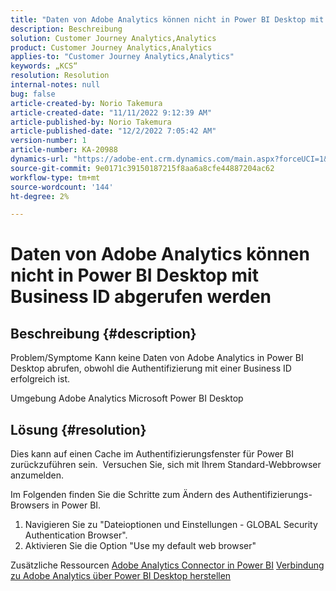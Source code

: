```yaml
---
title: "Daten von Adobe Analytics können nicht in Power BI Desktop mit Business ID abgerufen werden"
description: Beschreibung
solution: Customer Journey Analytics,Analytics
product: Customer Journey Analytics,Analytics
applies-to: "Customer Journey Analytics,Analytics"
keywords: „KCS“
resolution: Resolution
internal-notes: null
bug: false
article-created-by: Norio Takemura
article-created-date: "11/11/2022 9:12:39 AM"
article-published-by: Norio Takemura
article-published-date: "12/2/2022 7:05:42 AM"
version-number: 1
article-number: KA-20988
dynamics-url: "https://adobe-ent.crm.dynamics.com/main.aspx?forceUCI=1&pagetype=entityrecord&etn=knowledgearticle&id=53b0f3fb-a061-ed11-9561-6045bd0065f9"
source-git-commit: 9e0171c39150187215f8aa6a8cfe44887204ac62
workflow-type: tm+mt
source-wordcount: '144'
ht-degree: 2%

---
```


# Daten von Adobe Analytics können nicht in Power BI Desktop mit Business ID abgerufen werden

## Beschreibung {#description}


Problem/Symptome Kann keine Daten von Adobe Analytics in Power BI Desktop abrufen, obwohl die Authentifizierung mit einer Business ID erfolgreich ist.

Umgebung Adobe Analytics Microsoft Power BI Desktop


## Lösung {#resolution}


Dies kann auf einen Cache im Authentifizierungsfenster für Power BI zurückzuführen sein.  Versuchen Sie, sich mit Ihrem Standard-Webbrowser anzumelden.

Im Folgenden finden Sie die Schritte zum Ändern des Authentifizierungs-Browsers in Power BI.
1. Navigieren Sie zu &quot;Dateioptionen und Einstellungen - GLOBAL Security Authentication Browser&quot;.
2. Aktivieren Sie die Option &quot;Use my default web browser&quot;

Zusätzliche Ressourcen
[Adobe Analytics Connector in Power BI](https://experienceleague.adobe.com/docs/analytics-learn/tutorials/integrations/power-bi/adobe-analytics-connector-in-power-bi.html?lang=en)
[Verbindung zu Adobe Analytics über Power BI Desktop herstellen](https://learn.microsoft.com/en-us/power-bi/connect-data/desktop-connect-adobe-analytics)
